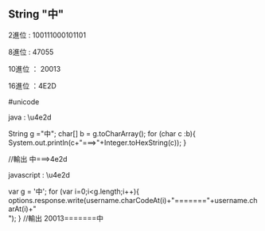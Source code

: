 ## String "中"

2進位   : 100111000101101

8進位   : 47055

10進位 ： 20013

16進位  ：4E2D

#unicode

java  : \u4e2d

String g ="中";
char[] b = g.toCharArray();
for (char c :b){
    System.out.println(c+"===>"+Integer.toHexString(c));
}

//輸出    中===>4e2d



javascript  : \u4e2d

var g = '中';
for (var i=0;i<g.length;i++){
	options.response.write(username.charCodeAt(i)+"======="+username.charAt(i)+"<br>");
}
//輸出    20013=======中
